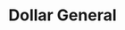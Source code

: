 ---
title: "Dollar General"
url: /tallahassee/dollar-general-crawfordville-road/
shop: variety store
---